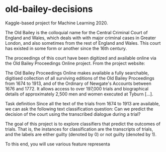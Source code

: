 # old-bailey-decisions
Kaggle-based project for Machine Learning 2020.

The Old Bailey is the colloquial name for the Central Criminal Court of England and Wales, which deals with with major criminal cases in Greater London, and also sometimes from the rest of England and Wales. This court has existed in some form or another since the 16th century.

The proceedings of this court have been digitized and available online via the Old Bailey Proceedings Online project. From the project website:

The Old Bailey Proceedings Online makes available a fully searchable, digitised collection of all surviving editions of the Old Bailey Proceedings from 1674 to 1913, and of the Ordinary of Newgate's Accounts between 1676 and 1772. It allows access to over 197,000 trials and biographical details of approximately 2,500 men and women executed at Tyburn […].

Task definition
Since all the text of the trials from 1674 to 1913 are available, we can ask the following text classification question: Can we predict the decision of the court using the transcribed dialogue during a trial?

The goal of this project is to explore classifiers that predict the outcomes of trials. That is, the instances for classification are the transcripts of trials, and the labels are either guilty (denoted by 0) or not guilty (denoted by 1).

To this end, you will use various feature representa
